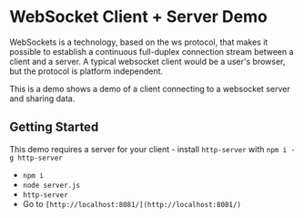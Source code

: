 # WebSocket Client + Server Demo

WebSockets is a technology, based on the ws protocol, that makes it possible to establish a continuous full-duplex connection stream between a client and a server.  A typical websocket client would be a user's browser, but the protocol is platform independent.

This is a demo shows a demo of a client connecting to a websocket server and sharing data.

## Getting Started

This demo requires a server for your client - install `http-server` with `npm i -g http-server`

* `npm i`
* `node server.js`
* `http-server`
* Go to `[http://localhost:8081/](http://localhost:8081/)`